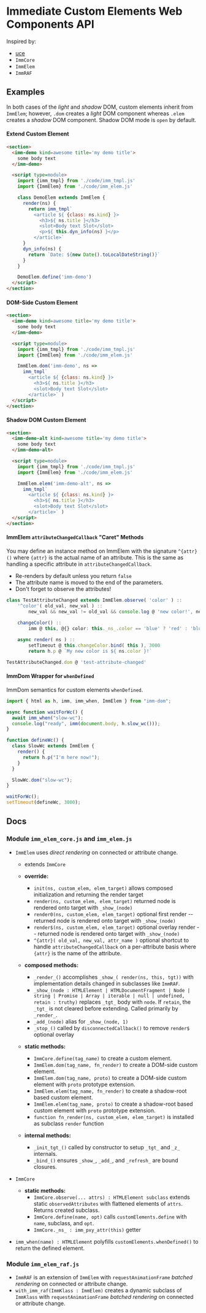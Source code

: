 # Immediate Custom Elements Web Components API

Inspired by:
- [uce](https://github.com/WebReflection/uce#readme)
- `ImmCore`
- `ImmElem`
- `ImmRAF`

## Examples

In both cases of the *light* and *shadow* DOM, custom elements inherit from `ImmElem`; however, `.dom` creates a *light* DOM component whereas `.elem` creates a *shadow* DOM component. Shadow DOM mode is `open` by default.

#### Extend Custom Element

```html
<section>
  <imm-demo kind=awesome title='my demo title'>
    some body text
  </imm-demo>

  <script type=module>
    import {imm_tmpl} from './code/imm_tmpl.js'
    import {ImmElem} from './code/imm_elem.js'

    class DemoElem extends ImmElem {
      render(ns) {
        return imm_tmpl`
          <article ${ {class: ns.kind} }>
            <h3>${ ns.title }</h3>
            <slot>Body text Slot</slot>
            <p>${ this.dyn_info(ns) }</p>
          </article>`
      }
      dyn_info(ns) {
        return `Date: ${new Date().toLocalDateString()}`
      }
    }

    DemoElem.define('imm-demo')
  </script>
</section>
```

#### DOM-Side Custom Element

```html
<section>
  <imm-demo kind=awesome title='my demo title'>
    some body text
  </imm-demo>

  <script type=module>
    import {imm_tmpl} from './code/imm_tmpl.js'
    import {ImmElem} from './code/imm_elem.js'

    ImmElem.dom('imm-demo', ns =>
      imm_tmpl`
        <article ${ {class: ns.kind} }>
          <h3>${ ns.title }</h3>
          <slot>Body text Slot</slot>
        </article>` )
  </script>
</section>
```

#### Shadow DOM Custom Element

```html
<section>
  <imm-demo-alt kind=awesome title='my demo title'>
    some body text
  </imm-demo-alt>

  <script type=module>
    import {imm_tmpl} from './code/imm_tmpl.js'
    import {ImmElem} from './code/imm_elem.js'

    ImmElem.elem('imm-demo-alt', ns =>
      imm_tmpl`
        <article ${ {class: ns.kind} }>
          <h3>${ ns.title }</h3>
          <slot>Body text Slot</slot>
        </article>` )
  </script>
</section>
```

#### ImmElem `attributeChangedCallback` "Caret" Methods

You may define an instance method on ImmElem with the signature `^{attr}()` where `{attr}` is the actual name of an attribute. This is the same as handling a specific attribute in `attributeChangedCallback`.

- Re-renders by default unless you return `false`
- The attribute name is moved to the end of the parameters.
- Don't forget to observe the attributes!

```javascript
class TestAttributeChanged extends ImmElem.observe( 'color' ) ::
    '^color'( old_val, new_val ) ::
        new_val && new_val != old_val && console.log @ 'new color!', new_val
        
    changeColor() ::
        imm @ this, @{} color: this._ns_.color == 'blue' ? 'red' : 'blue'

    async render( ns ) ::
        setTimeout @ this.changeColor.bind( this ), 3000
        return h.p @ `My new color is ${ ns.color }!`

TestAttributeChanged.dom @ 'test-attribute-changed'
```

#### ImmDom Wrapper for `whenDefined`

ImmDom semantics for custom elements `whenDefined`.

```javascript
import { html as h, imm, imm_when, ImmElem } from "imm-dom";

async function waitForWc() {
  await imm_when("slow-wc");
  console.log("ready", imm(document.body, h.slow_wc()));
}

function defineWc() {
  class SlowWc extends ImmElem {
    render() {
      return h.p("I'm here now!");
    }
  }

  SlowWc.dom("slow-wc");
}

waitForWc();
setTimeout(defineWc, 3000);
```

## Docs

### Module `imm_elem_core.js` and `imm_elem.js`

- `ImmElem` uses *direct rendering* on connected or attribute change.
  - extends `ImmCore`
  - **override:**
    - `init(ns, custom_elem, elem_target)` allows composed initialization and returning the render target
    - `render(ns, custom_elem, elem_target)` returned node is rendered onto target with `_show_(node)`
    - `render0(ns, custom_elem, elem_target)` optional first render -- returned node is rendered onto target with `_show_(node)`
    - `render$(ns, custom_elem, elem_target)` optional overlay render -- returned node is rendered onto target with `_show_(node)`
    - `^{attr}( old_val, new_val, attr_name )` optional shortcut to handle `attributeChangedCallback` on a per-attribute basis where `{attr}` is the name of the attribute.

  - **composed methods:**
    - `_render_()` accomplishes `_show_( render(ns, this, tgt))` with implementation details changed in subclasses like `ImmRAF`.
    - `_show_(node : HTMLElement | HTMLDocumentFragment | Node | string | Promise | Array | iterable | null | undefined, retain : truthy)` replaces `_tgt_` body with `node`. If `retain`, the `_tgt_` is not cleared before extending. Called primarily by `_render_`.
    - `_add_(node)` alias for `_show_(node, 1)`
    - `_stop_()` called by `disconnectedCallback()` to remove `render$` optional overlay

  - **static methods:**
    - `ImmCore.define(tag_name)` to create a custom element.
    - `ImmElem.dom(tag_name, fn_render)` to create a DOM-side custom element.
    - `ImmElem.dom(tag_name, proto)` to create a DOM-side custom element with `proto` prototype extension.
    - `ImmElem.elem(tag_name, fn_render)` to create a shadow-root based custom element.
    - `ImmElem.elem(tag_name, proto)` to create a shadow-root based custom element with `proto` prototype extension.
    - `function fn_render(ns, custom_elem, elem_target)` is installed as subclass `render` function

  - **internal methods:**
    - `_init_tgt_()` called by constructor to setup `_tgt_` and `_z_` internals.
    - `_bind_()` ensures `_show_`, `_add_`, and `_refresh_` are bound closures.

- `ImmCore` 
  - **static methods:**
    - `ImmCore.observe(... attrs) : HTMLElement subclass` extends static `observedAttributes` with flattened elements of `attrs`.  Returns created subclass.
    - `ImmCore.define(name, opt)` calls `customElements.define` with `name`, subclass, and `opt`.
    - `ImmCore._ns_ : imm_pxy_attr(this)` getter

- `imm_when(name) : HTMLElement` polyfills `customElements.whenDefined()` to return the defined element.

### Module `imm_elem_raf.js`
- `ImmRAF` is an extension of `ImmElem` with `requestAnimationFrame` *batched rendering* on connected or attribute change.
- `with_imm_raf(ImmKlass : ImmElem)` creates a dynamic subclass of `ImmKlass` with `requestAnimationFrame` *batched rendering* on connected or attribute change.
